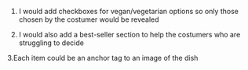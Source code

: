 

1. I would add checkboxes for vegan/vegetarian options so only those chosen by the costumer would be revealed

2. I would also add a best-seller section to help the costumers who are struggling to decide 

3.Each item could be an anchor tag to an image of the dish